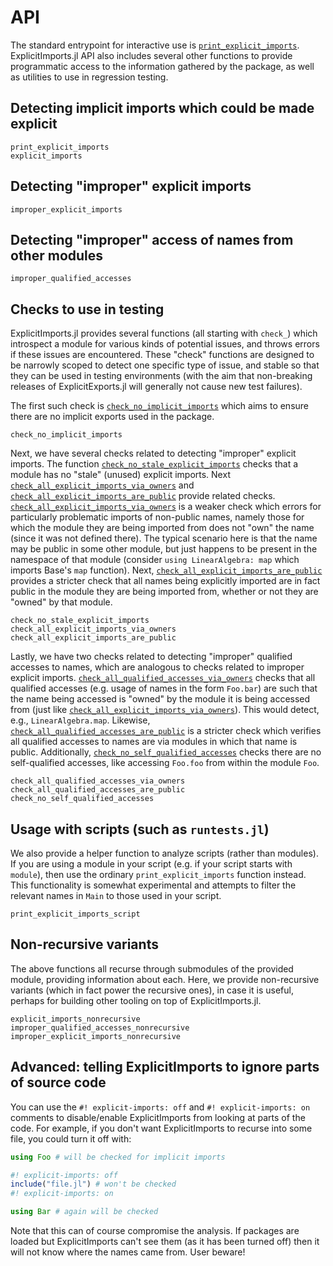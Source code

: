# API

The standard entrypoint for interactive use is [`print_explicit_imports`](@ref). ExplicitImports.jl API also includes several other functions to provide programmatic access to the information gathered by the package, as well as utilities to use in regression testing.

## Detecting implicit imports which could be made explicit

```@docs
print_explicit_imports
explicit_imports
```

## Detecting "improper" explicit imports

```@docs
improper_explicit_imports
```

## Detecting "improper" access of names from other modules

```@docs
improper_qualified_accesses
```

## Checks to use in testing

ExplicitImports.jl provides several functions (all starting with `check_`) which introspect a module for various kinds of potential issues, and throws errors if these issues are encountered. These "check" functions are designed to be narrowly scoped to detect one specific type of issue, and stable so that they can be used in testing environments (with the aim that non-breaking releases of ExplicitExports.jl will generally not cause new test failures).

The first such check is [`check_no_implicit_imports`](@ref) which aims to ensure there are no implicit exports used in the package.

```@docs
check_no_implicit_imports
```

Next, we have several checks related to detecting "improper" explicit imports. The function [`check_no_stale_explicit_imports`](@ref) checks that a module has no "stale" (unused) explicit imports. Next [`check_all_explicit_imports_via_owners`](@ref) and [`check_all_explicit_imports_are_public`](@ref) provide related checks. [`check_all_explicit_imports_via_owners`](@ref) is a weaker check which errors for particularly problematic imports of non-public names, namely those for which the module they are being imported from does not "own" the name (since it was not defined there). The typical scenario here is that the name may be public in some other module, but just happens to be present in the namespace of that module (consider `using LinearAlgebra: map` which imports Base's `map` function). Next, [`check_all_explicit_imports_are_public`](@ref) provides a stricter check that all names being explicitly imported are in fact public in the module they are being imported from, whether or not they are "owned" by that module.

```@docs
check_no_stale_explicit_imports
check_all_explicit_imports_via_owners
check_all_explicit_imports_are_public
```

Lastly, we have two checks related to detecting "improper" qualified accesses to names, which are analogous to checks related to improper explicit imports.  [`check_all_qualified_accesses_via_owners`](@ref) checks that all qualified accesses (e.g. usage of names in the form `Foo.bar`) are such that the name being accessed is "owned" by the module it is being accessed from (just like [`check_all_explicit_imports_via_owners`](@ref)). This would detect, e.g., `LinearAlgebra.map`. Likewise, [`check_all_qualified_accesses_are_public`](@ref) is a stricter check which verifies all qualified accesses to names are via modules in which that name is public. Additionally, [`check_no_self_qualified_accesses`](@ref) checks there are no self-qualified accesses, like accessing `Foo.foo` from within the module `Foo`.

```@docs
check_all_qualified_accesses_via_owners
check_all_qualified_accesses_are_public
check_no_self_qualified_accesses
```

## Usage with scripts (such as `runtests.jl`)

We also provide a helper function to analyze scripts (rather than modules).
If you are using a module in your script (e.g. if your script starts with `module`),
then use the ordinary `print_explicit_imports` function instead.
This functionality is somewhat experimental and attempts to filter the relevant names in `Main`
to those used in your script.

```@docs
print_explicit_imports_script
```

## Non-recursive variants

The above functions all recurse through submodules of the provided module, providing information about each. Here, we provide non-recursive variants (which in fact power the recursive ones), in case it is useful, perhaps for building other tooling on top of ExplicitImports.jl.

```@docs
explicit_imports_nonrecursive
improper_qualified_accesses_nonrecursive
improper_explicit_imports_nonrecursive
```

## Advanced: telling ExplicitImports to ignore parts of source code

You can use the `#! explicit-imports: off` and `#! explicit-imports: on` comments to disable/enable ExplicitImports from looking at parts of the code. For example, if you don't want ExplicitImports to recurse into some file, you could turn it off with:

```julia
using Foo # will be checked for implicit imports

#! explicit-imports: off
include("file.jl") # won't be checked
#! explicit-imports: on

using Bar # again will be checked
```

Note that this can of course compromise the analysis. If packages are loaded but ExplicitImports can't see them (as it has been turned off) then it will not know where the names came from. User beware!
